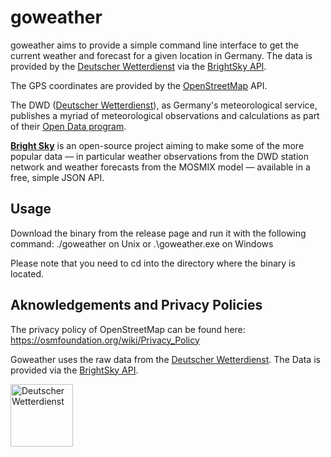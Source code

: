 # goweather

goweather aims to provide a simple command line interface to get the current weather and forecast for a given location in Germany. The data is provided by the [Deutscher Wetterdienst](https://www.dwd.de/) via the [BrightSky API](https://brightsky.dev/).

The GPS coordinates are provided by the [OpenStreetMap](https://www.openstreetmap.org/) API.

The DWD ([Deutscher Wetterdienst](https://www.dwd.de/)), as Germany's
meteorological service, publishes a myriad of meteorological observations and
calculations as part of their [Open Data
program](https://www.dwd.de/DE/leistungen/opendata/opendata.html).

[**Bright Sky**](https://brightsky.dev/) is an open-source project aiming to
make some of the more popular data — in particular weather observations from
the DWD station network and weather forecasts from the MOSMIX model — available
in a free, simple JSON API.

## Usage
Download the binary from the release page and run it with the following command:
./goweather on Unix or .\goweather.exe on Windows

Please note that you need to cd into the directory where the binary is located.

## Aknowledgements and Privacy Policies
The privacy policy of OpenStreetMap can be found here: https://osmfoundation.org/wiki/Privacy_Policy

Goweather uses the raw data from the [Deutscher
Wetterdienst](https://www.dwd.de/).
The Data is provided via the [BrightSky API](https://brightsky.dev/).

<a href="https://www.dwd.de/"><img src="docs/img/dwd.svg" alt="Deutscher Wetterdienst" height="100"></a>

